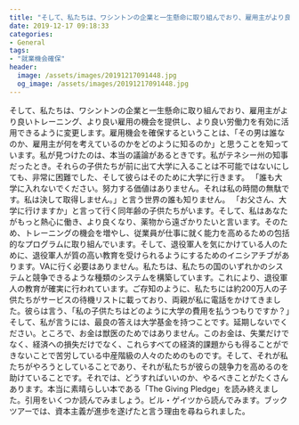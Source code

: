 ```yaml
---
title: "そして、私たちは、ワシントンの企業と一生懸命に取り組んでおり、雇用主がより良いトレーニング、より良い雇用の機会を提供し、より良い労働力を有効に活用できるように変更します。"
date: 2019-12-17 09:18:33
categories:
- General
tags:
- "就業機会確保"
header:
  image: /assets/images/20191217091448.jpg
  og_image: /assets/images/20191217091448.jpg
---
```


そして、私たちは、ワシントンの企業と一生懸命に取り組んでおり、雇用主がより良いトレーニング、より良い雇用の機会を提供し、より良い労働力を有効に活用できるように変更します。雇用機会を確保するということは、「その男は誰なのか、雇用主が何を考えているのかをどのように知るのか」と思うことを知っています。私が見つけたのは、本当の議論があるときです。私がテネシー州の知事だったとき。それらの子供たちが前に出て大学に入ることは不可能ではないにしても、非常に困難でした、そして彼らはそのために大学に行きます。 「誰も大学に入れないでください。努力する価値はありません。それは私の時間の無駄です。私は決して取得しません。」と言う世界の誰も知りません。 「お父さん、大学に行けますか」と言って行く同年齢の子供たちがいます。そして、私はあなたがもっと熱心に働き、より良くなり、薬物から遠ざかりたいと言います。そのため、トレーニングの機会を増やし、従業員が仕事に就く能力を高めるための包括的なプログラムに取り組んでいます。そして、退役軍人を気にかけている人のために、退役軍人が質の高い教育を受けられるようにするためのイニシアチブがあります。VAに行く必要はありません。私たちは、私たちの国のいずれかのシステムと競争できるような種類のシステムを構築しています。これにより、退役軍人の教育が確実に行われています。ご存知のように、私たちには約200万人の子供たちがサービスの待機リストに載っており、両親が私に電話をかけてきました。彼らは言う、「私の子供たちはどのように大学の費用を払うつもりですか？」そして、私が言うには、最良の答えは大学基金を持つことです。延期しないでください。ところで、お金は獣医のためではありません。このお金は、失業だけでなく、経済への損失だけでなく、これらすべての経済的課題からも得ることができないことで苦労している中産階級の人々のためのものです。そして、それが私たちがやろうとしていることであり、それが私たちが彼らの競争力を高めるのを助けていることです。それでは、どうすればいいのか、やるべきことがたくさんあります。本当に素晴らしい本である「The Giving Pledge」を読み終えました。引用をいくつか読んでみましょう。ビル・ゲイツから読んでみます。ブックツアーでは、資本主義が進歩を遂げたと言う理由を尋ねられました。
